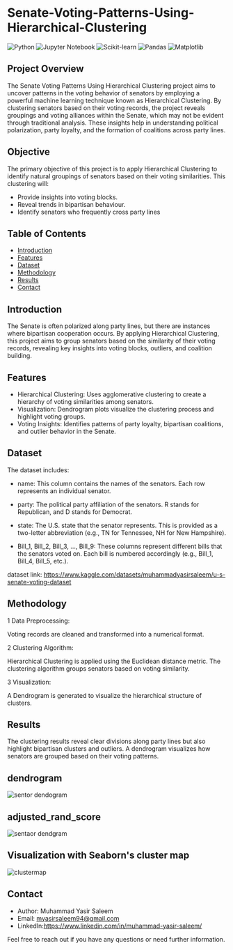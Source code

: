# Senate-Voting-Patterns-Using-Hierarchical-Clustering

![Python](https://img.shields.io/badge/Python-3.8+-green)
![Jupyter Notebook](https://img.shields.io/badge/Tools-Jupyter%20Notebook-orange)
![Scikit-learn](https://img.shields.io/badge/Library-Scikit--learn-blue)
![Pandas](https://img.shields.io/badge/Library-Pandas-yellow)
![Matplotlib](https://img.shields.io/badge/Library-Matplotlib-lightblue)

## Project Overview
The Senate Voting Patterns Using Hierarchical Clustering project aims to uncover patterns in the voting behavior of senators by employing a powerful machine learning technique known as Hierarchical Clustering. By clustering senators based on their voting records, the project reveals groupings and voting alliances within the Senate, which may not be evident through traditional analysis. These insights help in understanding political polarization, party loyalty, and the formation of coalitions across party lines. 

## Objective
The primary objective of this project is to apply Hierarchical Clustering  to identify natural groupings of senators based on their voting similarities. This clustering will:

- Provide insights into voting blocks.
- Reveal trends in bipartisan behaviour.
- Identify senators who frequently cross party lines

## Table of Contents
- [Introduction](#introduction)
- [Features](#features)
- [Dataset](#dataset)
- [Methodology](#methodology)
- [Results](#results)
- [Contact](#contact)
  
## Introduction
The Senate is often polarized along party lines, but there are instances where bipartisan cooperation occurs. By applying Hierarchical Clustering, this project aims to group senators based on the similarity of their voting records, revealing key insights into voting blocks, outliers, and coalition building.

## Features

- Hierarchical Clustering: Uses agglomerative clustering to create a hierarchy of voting similarities among senators.
- Visualization: Dendrogram plots visualize the clustering process and highlight voting groups.
- Voting Insights: Identifies patterns of party loyalty, bipartisan coalitions, and outlier behavior in the Senate.

## Dataset
The dataset includes:

- name:  This column contains the names of the senators. Each row represents an individual senator.

- party:  The political party affiliation of the senators. R stands for Republican, and D stands for Democrat.

- state: The U.S. state that the senator represents. This is provided as a two-letter abbreviation (e.g., TN for Tennessee, NH for New Hampshire).

- Bill_1, Bill_2, Bill_3, …, Bill_9:     These columns represent different bills that the senators voted on. Each bill is numbered accordingly (e.g., Bill_1, Bill_4, Bill_5, etc.).

dataset link: https://www.kaggle.com/datasets/muhammadyasirsaleem/u-s-senate-voting-dataset


## Methodology

1 Data Preprocessing: 

Voting records are cleaned and transformed into a numerical format.

2 Clustering Algorithm:

Hierarchical Clustering is applied using the Euclidean distance metric. The clustering algorithm groups senators based on voting similarity.

3 Visualization: 

A Dendrogram is generated to visualize the hierarchical structure of clusters.

## Results
The clustering results reveal clear divisions along party lines but also highlight bipartisan clusters and outliers.
A dendrogram visualizes how senators are grouped based on their voting patterns.



## dendrogram
![sentor dendogram](https://github.com/user-attachments/assets/7f0417cc-f5e0-4854-8e79-18642eb657e0)

## adjusted_rand_score
![sentaor dendgram](https://github.com/user-attachments/assets/ae09dea4-f469-4273-b7f7-1e2ea8e3a987)


 ## Visualization with Seaborn's cluster map
 ![clustermap](https://github.com/user-attachments/assets/5c439a82-3590-43f9-bfc2-90a383b706f6)


 ## Contact

- Author: Muhammad Yasir Saleem
- Email: myasirsaleem94@gmail.com
- LinkedIn:https://www.linkedin.com/in/muhammad-yasir-saleem/


Feel free to reach out if you have any questions or need further information.





